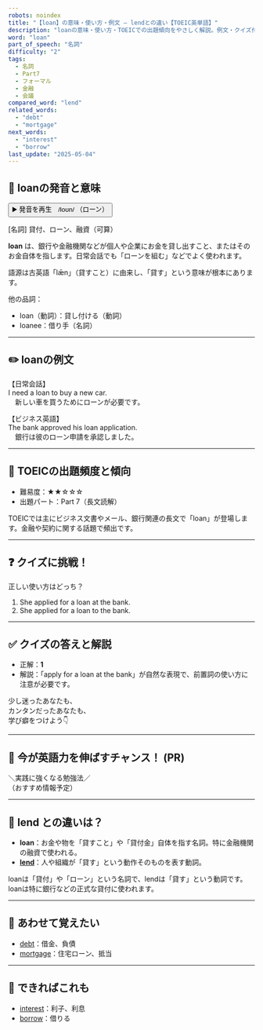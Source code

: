 ```yaml
---
robots: noindex
title: "【loan】の意味・使い方・例文 ― lendとの違い【TOEIC英単語】"
description: "loanの意味・使い方・TOEICでの出題傾向をやさしく解説。例文・クイズ付きでlendとの違いもわかりやすく学べます。"
word: "loan"
part_of_speech: "名詞"
difficulty: "2"
tags:
  - 名詞
  - Part7
  - フォーマル
  - 金融
  - 会議
compared_word: "lend"
related_words:
  - "debt"
  - "mortgage"
next_words:
  - "interest"
  - "borrow"
last_update: "2025-05-04"
---
```


## 🔰 loanの発音と意味

<button class="play-audio" onclick="playTTS('loan')">
  <span class="play-audio-main">
    ▶️ 発音を再生　/loʊn/
  </span>
  <span class="play-audio-sub">
    （ローン）
  </span>
</button>

[名詞] 貸付、ローン、融資（可算）

**loan** は、銀行や金融機関などが個人や企業にお金を貸し出すこと、またはそのお金自体を指します。日常会話でも「ローンを組む」などでよく使われます。

語源は古英語「lǣn」（貸すこと）に由来し、「貸す」という意味が根本にあります。

他の品詞：  
- loan（動詞）：貸し付ける（動詞）
- loanee：借り手（名詞）

---

## ✏️ loanの例文

【日常会話】  
I need a loan to buy a new car.  
　新しい車を買うためにローンが必要です。

【ビジネス英語】  
The bank approved his loan application.  
　銀行は彼のローン申請を承認しました。

---

## 🎯 TOEICの出題頻度と傾向

- 難易度：★★☆☆☆
- 出題パート：Part 7（長文読解）

TOEICでは主にビジネス文書やメール、銀行関連の長文で「loan」が登場します。金融や契約に関する話題で頻出です。

---

## ❓ クイズに挑戦！

正しい使い方はどっち？

1. She applied for a loan at the bank.  
2. She applied for a loan to the bank.

---

## ✅ クイズの答えと解説

- 正解：**1**
- 解説：「apply for a loan at the bank」が自然な表現で、前置詞の使い方に注意が必要です。

少し迷ったあなたも、  
カンタンだったあなたも、  
学び癖をつけよう👇️

---

## 🚀 今が英語力を伸ばすチャンス！ (PR)

<div class="info-center">
＼実践に強くなる勉強法／<br>  
（おすすめ情報予定）
</div>

---

## 🤔  lend との違いは？

- **loan**：お金や物を「貸すこと」や「貸付金」自体を指す名詞。特に金融機関の融資で使われる。
- **[lend](/word/lend/)**：人や組織が「貸す」という動作そのものを表す動詞。

loanは「貸付」や「ローン」という名詞で、lendは「貸す」という動詞です。loanは特に銀行などの正式な貸付に使われます。

---

## 🧩 あわせて覚えたい

- [debt](/word/debt/)：借金、負債
- [mortgage](/word/mortgage/)：住宅ローン、抵当

---

## 📖 できればこれも

- [interest](/word/interest/)：利子、利息
- [borrow](/word/borrow/)：借りる

<!-- cvid: aid28_bid46 -->
